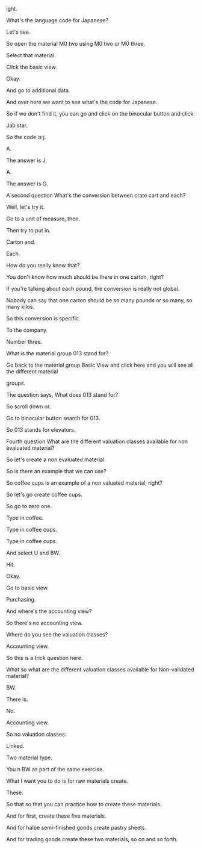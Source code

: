  
ight.

What's the language code for Japanese?

Let's see.

So open the material M0 two using M0 two or M0 three.

Select that material.

Click the basic view.

Okay.

And go to additional data.

And over here we want to see what's the code for Japanese.

So if we don't find it, you can go and click on the binocular button and click.

Jab star.

So the code is j.

A.

The answer is J.

A.

The answer is G.

A second question What's the conversion between crate cart and each?

Well, let's try it.

Go to a unit of measure, then.

Then try to put in.

Carton and.

Each.

How do you really know that?

You don't know how much should be there in one carton, right?

If you're talking about each pound, the conversion is really not global.

Nobody can say that one carton should be so many pounds or so many, so many kilos.

So this conversion is specific.

To the company.

Number three.

What is the material group 013 stand for?

Go back to the material group Basic View and click here and you will see all the different material

groups.

The question says, What does 013 stand for?

So scroll down or.

Go to binocular button search for 013.

So 013 stands for elevators.

Fourth question What are the different valuation classes available for non evaluated material?

So let's create a non evaluated material.

So is there an example that we can use?

So coffee cups is an example of a non valuated material, right?

So let's go create coffee cups.

So go to zero one.

Type in coffee.

Type in coffee cups.

Type in coffee cups.

And select U and BW.

Hit.

Okay.

Go to basic view.

Purchasing.

And where's the accounting view?

So there's no accounting view.

Where do you see the valuation classes?

Accounting view.

So this is a trick question here.

What so what are the different valuation classes available for Non-validated material?

BW.

There is.

No.

Accounting view.

So no valuation classes.

Linked.

Two material type.

You n BW as part of the same exercise.

What I want you to do is for raw materials create.

These.

So that so that you can practice how to create these materials.

And for first, create these five materials.

And for halbe semi-finished goods create pastry sheets.

And for trading goods create these two materials, so on and so forth.